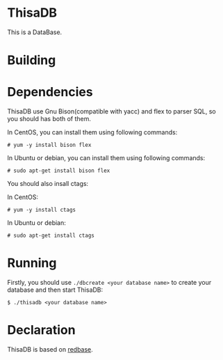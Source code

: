 # ThisaDB

This is a DataBase.

# Building

# Dependencies

ThisaDB use Gnu Bison(compatible with yacc) and flex to parser SQL, so you should has both of them.

In CentOS, you can install them using following commands:

```
# yum -y install bison flex 
```
In Ubuntu or debian, you can install them using following commands:

```
# sudo apt-get install bison flex
```
You should also insall ctags:

In CentOS:

```
# yum -y install ctags 
```

In Ubuntu or debian:

```
# sudo apt-get install ctags 
```

# Running

Firstly, you should use `./dbcreate <your database name>` to create your database and then start ThisaDB:

```
$ ./thisadb <your database name>
```
# Declaration

ThisaDB is based on [redbase](https://github.com/junkumar/redbase).
